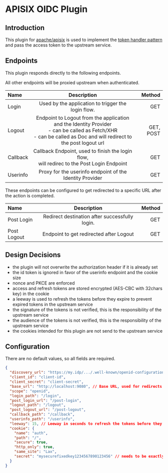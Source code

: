 # APISIX OIDC Plugin

## Introduction

This plugin for [apache/apisix](https://github.com/apache/apisix) is used to implement
the [token handler pattern](https://curity.io/resources/learn/the-token-handler-pattern/) and pass the access token to
the upstream service.

## Endpoints

This plugin responds directly to the following endpoints.

All other endpoints will be proxied upstream when authenticated.

| Name     |                                                                              Description                                                                               |    Method |
|:---------|:----------------------------------------------------------------------------------------------------------------------------------------------------------------------:|----------:|
| Login    |                                                           Used by the application to trigger the login flow.                                                           |       GET |
| Logout   | Endpoint to Logout from the application and the Identity Provider<br/>- can be called as Fetch/XHR<br/>- can be called as Doc and will redirect to the post logout url | GET, POST |
| Callback |                                     Callback Endpoint, used to finish the login flow, <br/>will redirec to the Post Login Endpoint                                     |       GET |
| Userinfo |                                                        Proxy for the userinfo endpoint of the Identity Provider                                                        |       GET |

These endpoints can be configured to get redirected to a specific URL after the action is completed.

| Name        |                  Description                   | Method |
|:------------|:----------------------------------------------:|-------:|
| Post Login  | Redirect destination after successfully login. |    GET |
| Post Logout |    Endpoint to get redirected after Logout     |    GET |

## Design Decisions

- the plugin will not overwrite the authorization header if it is already set
- the id token is ignored in favor of the userinfo endpoint and the cookie size
- nonce and PKCE are enforced
- access and refresh tokens are stored encrypted (AES-CBC with 32chars key) in the cookie
- a leeway is used to refresh the tokens before they expire to prevent expired tokens in the upstream service
- the signature of the tokens is not verified, this is the responsibility of the upstream service
- the audience of the tokens is not verified, this is the responsibility of the upstream service
- the cookies intended for this plugin are not send to the upstream service

## Configuration

There are no default values, so all fields are required.

```json
{
  "discovery_url": "https://my.idp/.../.well-known/openid-configuration", // URL to the OIDC discovery document
  "client_id": "client-id", 
  "client_secret": "client-secret", 
  "base_url": "http://localhost:9080", // Base URL, used for redirects
  "scope": "openid", 
  "login_path": "/login", 
  "post_login_url": "/post-login", 
  "logout_path": "/logout",
  "post_logout_url": "/post-logout",
  "callback_path": "/callback",
  "userinfo_path": "/userinfo",
  "leeway": 15, // Leeway in seconds to refresh the tokens before they expire
  "cookie": {
    "name": "auth",
    "path": "/",
    "secure": true,
    "http_only": true,
    "same_site": "Lax",
    "secret": "mysecurefixedkey1234567890123456" // needs to be exactly 32 characters long
  }
}
```
